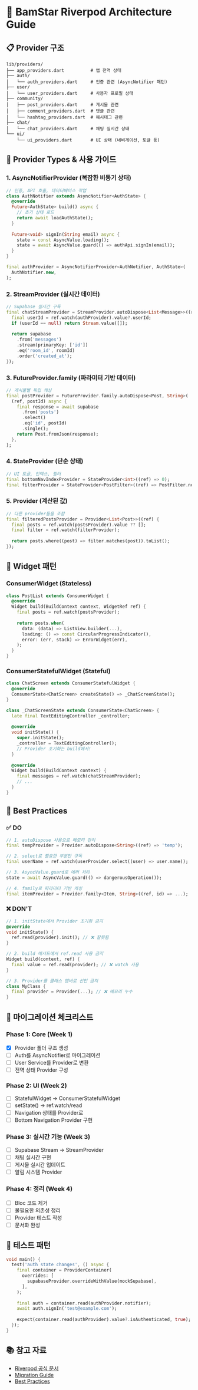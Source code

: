 # 🎯 BamStar Riverpod Architecture Guide

## 📋 Provider 구조

```
lib/providers/
├── app_providers.dart          # 앱 전역 상태
├── auth/
│   └── auth_providers.dart     # 인증 관련 (AsyncNotifier 패턴)
├── user/
│   └── user_providers.dart     # 사용자 프로필 상태
├── community/
│   ├── post_providers.dart     # 게시물 관련
│   ├── comment_providers.dart  # 댓글 관련
│   └── hashtag_providers.dart  # 해시태그 관련
├── chat/
│   └── chat_providers.dart     # 채팅 실시간 상태
└── ui/
    └── ui_providers.dart       # UI 상태 (네비게이션, 토글 등)
```

## 🔧 Provider Types & 사용 가이드

### 1. **AsyncNotifierProvider** (복잡한 비동기 상태)
```dart
// 인증, API 호출, 데이터베이스 작업
class AuthNotifier extends AsyncNotifier<AuthState> {
  @override
  Future<AuthState> build() async {
    // 초기 상태 로드
    return await loadAuthState();
  }
  
  Future<void> signIn(String email) async {
    state = const AsyncValue.loading();
    state = await AsyncValue.guard(() => authApi.signIn(email));
  }
}

final authProvider = AsyncNotifierProvider<AuthNotifier, AuthState>(
  AuthNotifier.new,
);
```

### 2. **StreamProvider** (실시간 데이터)
```dart
// Supabase 실시간 구독
final chatStreamProvider = StreamProvider.autoDispose<List<Message>>((ref) {
  final userId = ref.watch(authProvider).value?.userId;
  if (userId == null) return Stream.value([]);
  
  return supabase
    .from('messages')
    .stream(primaryKey: ['id'])
    .eq('room_id', roomId)
    .order('created_at');
});
```

### 3. **FutureProvider.family** (파라미터 기반 데이터)
```dart
// 게시물별 독립 캐싱
final postProvider = FutureProvider.family.autoDispose<Post, String>(
  (ref, postId) async {
    final response = await supabase
      .from('posts')
      .select()
      .eq('id', postId)
      .single();
    return Post.fromJson(response);
  },
);
```

### 4. **StateProvider** (단순 상태)
```dart
// UI 토글, 인덱스, 필터
final bottomNavIndexProvider = StateProvider<int>((ref) => 0);
final filterProvider = StateProvider<PostFilter>((ref) => PostFilter.none);
```

### 5. **Provider** (계산된 값)
```dart
// 다른 provider들을 조합
final filteredPostsProvider = Provider<List<Post>>((ref) {
  final posts = ref.watch(postsProvider).value ?? [];
  final filter = ref.watch(filterProvider);
  
  return posts.where((post) => filter.matches(post)).toList();
});
```

## 📱 Widget 패턴

### ConsumerWidget (Stateless)
```dart
class PostList extends ConsumerWidget {
  @override
  Widget build(BuildContext context, WidgetRef ref) {
    final posts = ref.watch(postsProvider);
    
    return posts.when(
      data: (data) => ListView.builder(...),
      loading: () => const CircularProgressIndicator(),
      error: (err, stack) => ErrorWidget(err),
    );
  }
}
```

### ConsumerStatefulWidget (Stateful)
```dart
class ChatScreen extends ConsumerStatefulWidget {
  @override
  ConsumerState<ChatScreen> createState() => _ChatScreenState();
}

class _ChatScreenState extends ConsumerState<ChatScreen> {
  late final TextEditingController _controller;
  
  @override
  void initState() {
    super.initState();
    _controller = TextEditingController();
    // Provider 초기화는 build에서!
  }
  
  @override
  Widget build(BuildContext context) {
    final messages = ref.watch(chatStreamProvider);
    // ...
  }
}
```

## 🚀 Best Practices

### ✅ DO
```dart
// 1. autoDispose 사용으로 메모리 관리
final tempProvider = Provider.autoDispose<String>((ref) => 'temp');

// 2. select로 필요한 부분만 구독
final userName = ref.watch(userProvider.select((user) => user.name));

// 3. AsyncValue.guard로 에러 처리
state = await AsyncValue.guard(() => dangerousOperation());

// 4. family로 파라미터 기반 캐싱
final itemProvider = Provider.family<Item, String>((ref, id) => ...);
```

### ❌ DON'T
```dart
// 1. initState에서 Provider 초기화 금지
@override
void initState() {
  ref.read(provider).init(); // ❌ 잘못됨
}

// 2. build 메서드에서 ref.read 사용 금지
Widget build(context, ref) {
  final value = ref.read(provider); // ❌ watch 사용
}

// 3. Provider를 클래스 멤버로 선언 금지
class MyClass {
  final provider = Provider(...); // ❌ 메모리 누수
}
```

## 🔄 마이그레이션 체크리스트

### Phase 1: Core (Week 1)
- [x] Provider 폴더 구조 생성
- [ ] Auth를 AsyncNotifier로 마이그레이션
- [ ] User Service를 Provider로 변환
- [ ] 전역 상태 Provider 구성

### Phase 2: UI (Week 2)
- [ ] StatefulWidget → ConsumerStatefulWidget
- [ ] setState() → ref.watch/read
- [ ] Navigation 상태를 Provider로
- [ ] Bottom Navigation Provider 구현

### Phase 3: 실시간 기능 (Week 3)
- [ ] Supabase Stream → StreamProvider
- [ ] 채팅 실시간 구현
- [ ] 게시물 실시간 업데이트
- [ ] 알림 시스템 Provider

### Phase 4: 정리 (Week 4)
- [ ] Bloc 코드 제거
- [ ] 불필요한 의존성 정리
- [ ] Provider 테스트 작성
- [ ] 문서화 완성

## 🧪 테스트 패턴

```dart
void main() {
  test('auth state changes', () async {
    final container = ProviderContainer(
      overrides: [
        supabaseProvider.overrideWithValue(mockSupabase),
      ],
    );
    
    final auth = container.read(authProvider.notifier);
    await auth.signIn('test@example.com');
    
    expect(container.read(authProvider).value?.isAuthenticated, true);
  });
}
```

## 📚 참고 자료

- [Riverpod 공식 문서](https://riverpod.dev)
- [Migration Guide](https://riverpod.dev/docs/migration)
- [Best Practices](https://riverpod.dev/docs/essentials/do_dont)